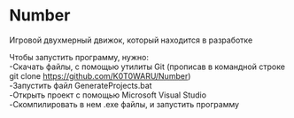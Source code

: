 # Number
Игровой двухмерный движок, который находится в разработке

Чтобы запустить программу, нужно: \
-Скачать файлы, с помощью утилиты Git (прописав в командной строке git clone https://github.com/K0T0WARU/Number) \
-Запустить файл GenerateProjects.bat \
-Открыть проект с помощью Microsoft Visual Studio \
-Скомпилировать в нем .exe файлы, и запустить программу
